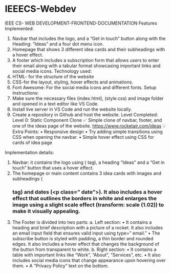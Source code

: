 # IEEECS-Webdev
IEEE CS- WEB DEVELOPMENT-FRONTEND-DOCUMENTATION
Features Implemented:
1.	Navbar that includes the logo, and a “Get in touch” button along with the Heading: “Ideas” and a four dot menu icon.
2.	Homepage that shows 3 different idea cards and their subheadings with a hover effect.
3.	A footer which includes a subscription form that allows users to enter their email along with a tabular format showcasing important links and social media icons.
Technology used:
1.	HTML- for the structure of the website
2.	CSS-for the layout, styling, hover effects and animations.
3.	Font Awesome: For the social media icons and different fonts.
Setup Instructions:
1.	Make sure the necessary files (index.html), (style.css) and image folder and opened in a text editor like VS Code.
2.	Install live server in VS Code and run the website locally.
3.	Create a repository in Github and host the website.
Level Completed:
Level 0: Static Component Clone
✅ Simple clone of navbar, footer, and one of the ideas page of the website.
https://www.rocketair.com/ideas
💡 Extra Points:
•	Responsive design
•	Try adding simple transitions using CSS when opening the navbar.
•	Simple hover effect using CSS for cards of idea page




Implementation details:
1.	Navbar: it contains the logo using (<img> tag), a heading “Ideas” and a “Get in touch” button that uses a hover effect.
2.	The homepage or main content contains 3 idea cards with images and subheadings (<h3> tag) and dates (<p class=” date”>). It also includes a hover effect that outlines the borders in white and enlarges the image using a slight scale effect (transform: scale (1.02)) to make it visually appealing.
3.	The Footer is divided into two parts:
a.	Left section:
•	It contains a heading and brief description with a picture of a rocket. It also includes an email input field that ensures valid input using type=” email.”
•	The subscribe button is styled with padding, a thin border and rounded edges. It also includes a hover effect that changes the background of the button from transparent to white.
b.	Right section:
•	It contains a table with important links like “Work”, “About”, “Services”, etc.
•	It also includes social media icons that change appearance upon hovering over them.
•	A “Privacy Policy” text on the bottom.







